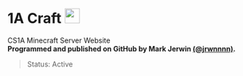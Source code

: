 # 1A Craft <img src="(https://upload.wikimedia.org/wikipedia/commons/thumb/6/61/HTML5_logo_and_wordmark.svg/512px-HTML5_logo_and_wordmark.svg.png)" style="height:30px;">

<!-- PROGRAMMING LANGUAGE ICONS
HTML: https://upload.wikimedia.org/wikipedia/commons/thumb/6/61/HTML5_logo_and_wordmark.svg/512px-HTML5_logo_and_wordmark.svg.png
JAVA: https://upload.wikimedia.org/wikipedia/en/thumb/3/30/Java_programming_language_logo.svg/1200px-Java_programming_language_logo.svg.png
Python: https://upload.wikimedia.org/wikipedia/commons/thumb/c/c3/Python-logo-notext.svg/1869px-Python-logo-notext.svg.png
mySQL: https://upload.wikimedia.org/wikipedia/labs/8/8e/Mysql_logo.png
-->

CS1A Minecraft Server Website <br>
**Programmed and published on GitHub by Mark Jerwin [(@jrwnnnn)](https://github.com/jrwnnnn).** <br>
> Status: Active <br>
